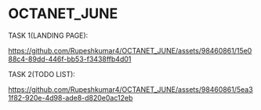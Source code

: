 # OCTANET_JUNE

TASK 1(LANDING PAGE):

https://github.com/Rupeshkumar4/OCTANET_JUNE/assets/98460861/15e088c4-89dd-446f-bb53-f3438ffb4d01


TASK 2(TODO LIST):


https://github.com/Rupeshkumar4/OCTANET_JUNE/assets/98460861/5ea31f82-920e-4d98-ade8-d820e0ac12eb


